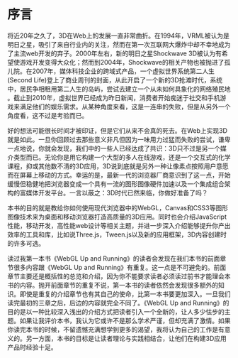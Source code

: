 # 序言

将近20年之久了，3D在Web上的发展一直非常曲折。在1994年，VRML被认为是明日之星，吸引了来自行业内的关注，然而在第一次互联网大爆炸中却不幸地成为了主流web开发的弃子。2000年左右，新的明日之星Shockwave 3D被认为有希望使游戏开发变得大众化；然而到2004年，Shockwave的相关产物也被抛进了孤儿院。在2007年，媒体科技企业的跨域式产品，一个虚拟世界系统第二人生(Second Life)登上了商业周刊的封面，从此开启了一个新的3D抢滩时代，系统中，居民争相租用第二人生的岛屿，尝试去建立一个从未如何具象化的网络殖民地
。截止到2010年，虚拟世界已经成为昨日新闻，消费者开始痴迷于社交和手机游戏来满足他们的娱乐需求。从某种角度来看，这是一连串的失败，但是从另外一个角度看，这不过是考验而已。

好的想法可能很长时间才被印证，但是它们从来不会真的死去。在Web上实现3D就是如此。一旦你回顾过去那些意义非凡但因为一味用力过猛而失败的尝试，谦卑一点地说，你就会发现，我们中的一些人已经达成了共识：3D只不过是另一个媒介类型而已。无论你是用它构建一个大型的多人在线游戏，还是一个交互式的化学课程，抑或其他数不清的3D应用，3D说到底就是另外一种让像素点按照用户意愿而在屏幕上移动的方式。幸运的是，最新一代的浏览器厂商意识到了这一点，开始缓慢但稳健地把浏览器变成一个具有一流的图形图像硬件加速以及一个集成组合架构的富媒体开发平台。一言以蔽之：3D时代已然来临，你做好准备了吗？

本书的目的就是教给你如何使用现代浏览器中的WebGL，Canvas和CSS3等图形图像技术来为桌面和移动浏览器打造高质量的3D应用。同时也会介绍JavaScript性能，移动开发，高性能web设计等相关主题，并进一步深入介绍能够提升你产出效率的工具和库，比如说Three.js，Tween.js以及新的应用框架，3D内容创建时的许多可选。

读过我第一本书《WebGL Up and Running》的读者会发现在我们本书的前面章节很多内容跟《WebGL Up and Running》有重复。这一点是不可避免的。前面章节主要还是概括性的总览和介绍，因为你不能要求读者必须读过前书才能理会本书的内容。抛开前面章节的重复不说，第一本书的读者依然会发现很多额外的知识。即使是重复的介绍章节也有其自己的使命，比第一本书要更加深入。一旦我们读完最初的三章之后，后边的内容就完全不同了。《WebGL Up and Running》的目的是以一种比较深入浅出的介绍方式把读者引入一个全新的，让人多少怯步的主题。如果让我评价本书，我认为它或许不是那么学术严谨，但却充满了激情。如果你读完本书的时候，不留遗憾充满想学到更多的渴望，我将认为自己的工作是有意义的。另一方面，本书的目标是让读者理论与实践相结合，让他们在构建3D应用产品时经验十足。

